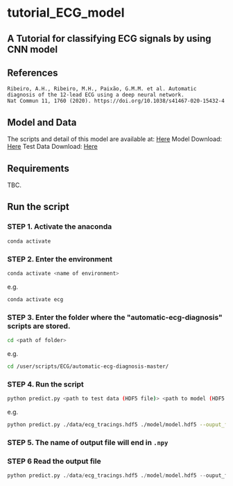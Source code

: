 # tutorial_ECG_model
## A Tutorial for classifying ECG signals by using CNN model
 
## References
```
Ribeiro, A.H., Ribeiro, M.H., Paixão, G.M.M. et al. Automatic diagnosis of the 12-lead ECG using a deep neural network.
Nat Commun 11, 1760 (2020). https://doi.org/10.1038/s41467-020-15432-4
```
## Model and Data
The scripts and detail of this model are available at: [Here](https://github.com/antonior92/automatic-ecg-diagnosis)
Model Download: [Here](https://zenodo.org/record/3765717#.YCOS8xMzbqU)
Test Data Download: [Here](https://zenodo.org/record/3765780#.YCOS8hMzbqU)

## Requirements 
TBC.

## Run the script
### STEP 1. Activate the anaconda
```bash
conda activate
```
### STEP 2. Enter the environment
```bash
conda activate <name of environment>
```
e.g.
```bash
conda activate ecg
```

### STEP 3. Enter the folder where the "automatic-ecg-diagnosis" scripts are stored.
```bash
cd <path of folder>
```
e.g.
```bash
cd /user/scripts/ECG/automatic-ecg-diagnosis-master/
```

### STEP 4. Run the script
```bash
python predict.py <path to test data (HDF5 file)> <path to model (HDF5 file)> --ouput_file <path of output folder/name of output file> 
```
e.g.
```bash
python predict.py ./data/ecg_tracings.hdf5 ./model/model.hdf5 --ouput_file ./predict_output
```

### STEP 5. The name of output file will end in ```.npy```

### STEP 6 Read the output file
```python
python predict.py ./data/ecg_tracings.hdf5 ./model/model.hdf5 --ouput_file ./predict_output
```


